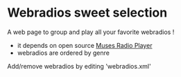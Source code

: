# Webradios sweet selection

A web page to group and play all your favorite webradios !

- it depends on open source [Muses Radio Player](https://github.com/fbricker/muses)
- webradios are ordered by genre

Add/remove webradios by editing 'webradios.xml'
